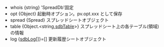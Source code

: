 - whois {string} 'SpreadDb'固定
- opt {Object} 起動時オプション。pv.opt.xxx として保存
  <!--::$doc/typedef.option.md::-->
- spread {Spread} スプレッドシートオブジェクト
- table {Object.<string,[sdbTable](#4633fb93-038b-44db-b927-a0f5815265de)>} スプレッドシート上の各テーブル(領域)の情報
  <!--::$doc/typedef.sdbTable.md::-->
- log {[sdbLog](#c8640a48-efb0-4999-8b78-e10dd39f16fc)[]}=[] 更新履歴シートオブジェクト
  <!--::$doc/typedef.sdbLog.md::-->